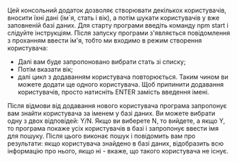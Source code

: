 Цей консольний додаток дозволяє створювати декількох користувачів, вносити їхні дані (ім`я, стать і вік), а потім шукати користувачів у вже заповненій базі даних.
Для старту програми введіть команду npm start і слідуйте інструкціям. Після запуску програми з'являється повідомлення з проханням ввести ім'я, тобто ми входимо в режим створення користувача:

- Далі вам буде запропоновано вибрати стать зі списку;
- Потім вказати вік;
- далі цикл з додаванням користувача повторюється. Таким чином ви можете додати ще одного користувача.
  Щоб припинити додавання користувачів, просто натисніть ENTER замість введення імені.

Після відмови від додавання нового користувача програма запропонує вам знайти користувача за іменем у базі даних. Ви можете вибрати одну з двох відповідей: Y/N. Якщо ви виберете N, то вийдете, а якщо Y, то програма покаже усіх користувачів в базі і запропонує ввести імя для пошуку. Після цього виконає пошук і повідомить вам про результати: якщо користувача знайдено в базі даних, відобразить всю інформацію про нього, якщо ні - вкаже, що такого користувача не існує.
